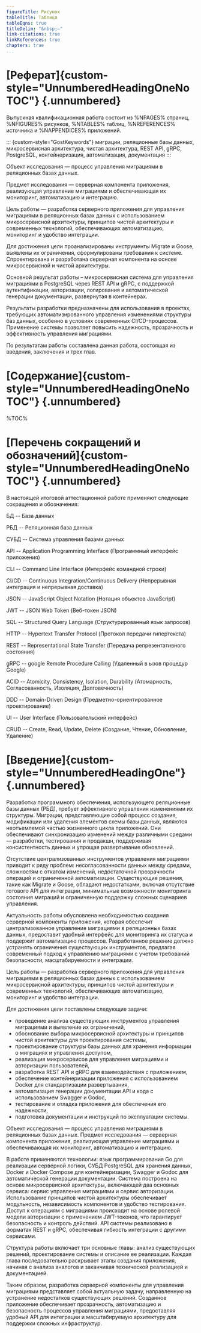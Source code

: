 ```yaml
---
figureTitle: Рисунок
tableTitle: Таблица
tableEqns: true
titleDelim: "&nbsp;–"
link-citations: true
linkReferences: true
chapters: true
...
```



# [Реферат]{custom-style="UnnumberedHeadingOneNoTOC"} {.unnumbered}

Выпускная квалификационная работа состоит из %NPAGES% страниц, %NFIGURES% рисунков, %NTABLES% таблиц, %NREFERENCES% источника и %NAPPENDICES% приложений.

::: {custom-style="GostKeywords"}
миграции,
реляционные базы данных,
микросервисная архитектура,
чистая архитектура,
REST API,
gRPC,
PostgreSQL,
контейнеризация,
автоматизация,
документация
:::

Объект исследования — процесс управления миграциями в реляционных базах данных.

Предмет исследования — серверная компонента приложения, реализующая управление миграциями и обеспечивающая их мониторинг, автоматизацию и интеграцию.

Цель работы — разработка серверного приложения для управления миграциями в реляционных базах данных с использованием микросервисной архитектуры, принципов чистой архитектуры и современных технологий, обеспечивающих автоматизацию, мониторинг и удобство интеграции.

Для достижения цели проанализированы инструменты Migrate и Goose, выявлены их ограничения, сформулированы требования к системе. Спроектирована и разработана серверная компонента на основе микросервисной и чистой архитектуры.

Основной результат работы – микросервисная система для управления миграциями в PostgreSQL через REST API и gRPC, с поддержкой аутентификации, авторизации, логирования и автоматической генерации документации, развернутая в контейнерах.

Результаты разработки предназначены для использования в проектах, требующих автоматизированного управления изменениями структуры баз данных, особенно в условиях современных CI/CD-процессов. Применение системы позволяет повысить надежность, прозрачность и эффективность управления миграциями.

По результатам работы составлена данная работа, состоящая из введения, заключения
и трех глав.

# [Содержание]{custom-style="UnnumberedHeadingOneNoTOC"} {.unnumbered}

%TOC%

# [Перечень сокращений и обозначений]{custom-style="UnnumberedHeadingOneNoTOC"} {.unnumbered}

В настоящей итоговой аттестационной работе применяют следующие сокращения и обозначения:

БД -- База данных

РБД -- Реляционная база данных

СУБД  -- Система управления базами данных

API -- Application Programming Interface (Программный интерфейс приложения)

CLI -- Command Line Interface (Интерфейс командной строки)

CI/CD -- Continuous Integration/Continuous Delivery (Непрерывная интеграция и непрерывная доставка)

JSON  -- JavaScript Object Notation (Нотация объектов JavaScript)

JWT -- JSON Web Token (Веб-токен JSON)

SQL -- Structured Query Language (Структурированный язык запросов)

HTTP  -- Hypertext Transfer Protocol (Протокол передачи гипертекста)

REST  -- Representational State Transfer (Передача репрезентативного состояния)

gRPC  -- google Remote Procedure Calling (Удаленный в  ызов процедур Google)

ACID  -- Atomicity, Consistency, Isolation, Durability (Атомарность, Согласованность, Изоляция, Долговечность)

DDD -- Domain-Driven Design (Предметно-ориентированное проектирование)

UI  -- User Interface (Пользовательский интерфейс)

CRUD  -- Create, Read, Update, Delete (Создание, Чтение, Обновление, Удаление)


# [Введение]{custom-style="UnnumberedHeadingOne"} {.unnumbered}

Разработка программного обеспечения, использующего реляционные базы данных (РБД), требует эффективного управления изменениями их структуры. Миграции, представляющие собой процесс создания, модификации или удаления элементов схемы базы данных, являются неотъемлемой частью жизненного цикла приложений. Они обеспечивают синхронизацию изменений между различными средами — разработки, тестирования и продакшн, поддерживая консистентность данных и упрощая развертывание обновлений.

Отсутствие централизованных инструментов управления миграциями приводит к ряду проблем: несогласованности данных между средами, сложностям с откатом изменений, недостаточной прозрачности операций и ограниченной автоматизации. Существующие решения, такие как Migrate и Goose, обладают недостатками, включая отсутствие готового API для интеграции, минимальные возможности мониторинга состояния миграций и ограниченную поддержку сложных сценариев управления.

Актуальность работы обусловлена необходимостью создания серверной компоненты приложения, которая обеспечит централизованное управление миграциями в реляционных базах данных, предоставит удобный интерфейс для мониторинга их статуса и поддержит автоматизацию процессов. Разработанное решение должно устранять ограничения существующих инструментов, предлагая современный подход к управлению миграциями с учетом требований безопасности, масштабируемости и интеграции.

Цель работы — разработка серверного приложения для управления миграциями в реляционных базах данных с использованием микросервисной архитектуры, принципов чистой архитектуры и современных технологий, обеспечивающих автоматизацию, мониторинг и удобство интеграции.

Для достижения цели поставлены следующие задачи:

- проведение анализа существующих инструментов управления миграциями и выявление их ограничений,
- обоснование выбора микросервисной архитектуры и принципов чистой архитектуры для проектирования системы,
- проектирование структуры базы данных для хранения информации о миграциях и управления доступом,
- реализация микросервисов для управления миграциями и авторизации пользователей,
- разработка REST API и gRPC для взаимодействия с приложением,
- обеспечение контейнеризации приложения с использованием Docker для стандартизации развертывания,
- автоматизация генерации документации API и кода с использованием Swagger и Godoc,
- тестирование и отладка приложения для обеспечения его надежности,
- подготовка документации и инструкций по эксплуатации системы.

Объект исследования — процесс управления миграциями в реляционных базах данных. Предмет исследования — серверная компонента приложения, реализующая управление миграциями и обеспечивающая их мониторинг, автоматизацию и интеграцию.

В работе применяются технологии: язык программирования Go для реализации серверной логики, СУБД PostgreSQL для хранения данных, Docker и Docker Compose для контейнеризации, Swagger и Godoc для автоматической генерации документации. Система построена на основе микросервисной архитектуры, включающей два основных сервиса: сервис управления миграциями и сервис авторизации. Использование принципов чистой архитектуры обеспечивает модульность, независимость компонентов и удобство тестирования. Доступ к операциям с миграциями происходит на основе ролевой модели авторизации с применением JWT-токенов, что гарантирует безопасность и контроль действий. API системы реализовано в форматах REST и gRPC, обеспечивая гибкость интеграции с другими сервисами.

Структура работы включает три основные главы: анализ существующих решений, проектирование системы и описание ее реализации. Каждая глава последовательно раскрывает этапы создания приложения, начиная с анализа аналогов и заканчивая технической реализацией и документацией.

Таким образом, разработка серверной компоненты для управления миграциями представляет собой актуальную задачу, направленную на устранение недостатков существующих решений. Созданное приложение обеспечивает прозрачность, автоматизацию и безопасность процессов управления миграциями, предоставляя удобный API для интеграции и масштабируемую архитектуру для поддержки сложных инфраструктур.
